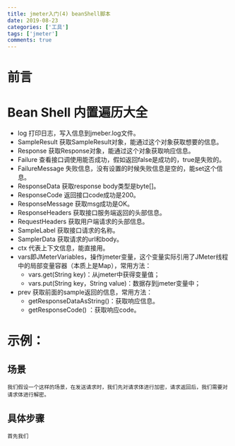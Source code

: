 ```yaml
---
title: jmeter入门(4) beanShell脚本
date: 2019-08-23
categories: ['工具']
tags: ['jmeter']
comments: true
---
```


# 前言

# Bean Shell 内置遍历大全

  * log  打印日志，写入信息到jmeber.log文件。
  * SampleResult 获取SampleResult对象，能通过这个对象获取想要的信息。
  * Response 获取Response对象，能通过这个对象获取响应信息。
  * Failure 查看接口调使用能否成功，假如返回false是成功的，true是失败的。
  * FailureMessage 失败信息，没有设置的时候失败信息是空的，能set这个信息。
  * ResponseData 获取response body类型是byte[]。
  * ResponseCode 返回接口code成功是200。
  * ResponseMessage 获取msg成功是OK。
  * ResponseHeaders 获取接口服务端返回的头部信息。
  * RequestHeaders 获取用户端请求的头部信息。
  * SampleLabel 获取接口请求的名称。
  * SamplerData 获取请求的url和body。
  * ctx 代表上下文信息，能直接用。
  * vars即JMeterVariables，操作jmeter变量，这个变量实际引用了JMeter线程中的局部变量容器（本质上是Map），常用方法：
    * vars.get(String key)：从jmeter中获得变量值；
    * vars.put(String key，String value)：数据存到jmeter变量中；
  * prev 获取前面的sample返回的信息，常用方法：
    * getResponseDataAsString()：获取响应信息。
    * getResponseCode() ：获取响应code。

# 示例：

  ## 场景

    我们假设一个这样的场景，在发送请求时，我们先对请求体进行加密，请求返回后，我们需要对请求体进行解密。

  ## 具体步骤

    首先我们
